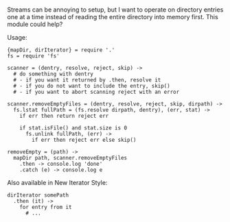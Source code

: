 ###

Streams can be annoying to setup, but I want to operate on directory entries
one at a time instead of reading the entire directory into memory first. This
module could help?

Usage:

    {mapDir, dirIterator} = require '.'
    fs = require 'fs'

    scanner = (dentry, resolve, reject, skip) ->
      # do something with dentry
      # - if you want it returned by .then, resolve it
      # - if you do not want to include the entry, skip()
      # - if you want to abort scanning reject with an error

    scanner.removeEmptyFiles = (dentry, resolve, reject, skip, dirpath) ->
      fs.lstat fullPath = (fs.resolve dirpath, dentry), (err, stat) ->
        if err then return reject err

        if stat.isFile() and stat.size is 0
          fs.unlink fullPath, (err) ->
            if err then reject err else skip()

    removeEmpty = (path) ->
      mapDir path, scanner.removeEmptyFiles
        .then -> console.log 'done'
        .catch (e) -> console.log e

Also available in New Iterator Style:

    dirIterator somePath
      .then (it) ->
        for entry from it
          # ...

###

